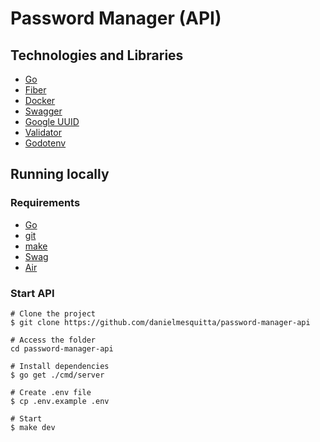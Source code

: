 # Password Manager (API)

## Technologies and Libraries

- [Go](https://go.dev/)
- [Fiber](https://docs.gofiber.io/)
- [Docker](https://docker.com/)
- [Swagger](https://swagger.io/)
- [Google UUID](https://github.com/google/uuid/)
- [Validator](https://github.com/go-playground/validator/)
- [Godotenv](https://github.com/joho/godotenv/)

## Running locally

### Requirements

- [Go](https://go.dev/)
- [git](https://git-scm.com/)
- [make](https://github.com/wkusnierczyk/make/)
- [Swag](https://github.com/swaggo/swag/)
- [Air](https://github.com/cosmtrek/air/)

### Start API

```shell
# Clone the project
$ git clone https://github.com/danielmesquitta/password-manager-api

# Access the folder
cd password-manager-api

# Install dependencies
$ go get ./cmd/server

# Create .env file
$ cp .env.example .env

# Start
$ make dev
```
